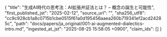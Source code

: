 {
  "title": "生成AI時代の思考法：AI拡張弁証法とは？ – 概念の誕生と可能性",
  "first_published_jst": "2025-02-12",
  "source_url": "",
  "sha256_utf8": "cc9c928cb1a8c0715b1cbe0515f61a0d195456aaea260b719341ef2acd24285c",
  "path": "docs/papers/ja_original/001-ai-augmented-dialectics-intro.md",
  "ingested_at_jst": "2025-08-25 15:58:05 +0900",
  "claim_ids": []
}
